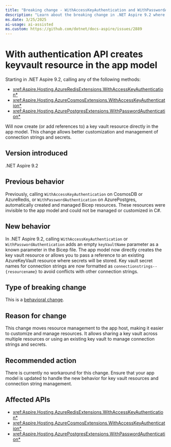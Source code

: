 ```yaml
---
title: "Breaking change - WithAccessKeyAuthentication and WithPasswordAuthentication create a keyvault resource in the app model"
description: "Learn about the breaking change in .NET Aspire 9.2 where key vault resources are now created or referenced directly in the app model."
ms.date: 3/25/2025
ai-usage: ai-assisted
ms.custom: https://github.com/dotnet/docs-aspire/issues/2889
---
```


# With authentication API creates keyvault resource in the app model

Starting in .NET Aspire 9.2, calling any of the following methods:

- <xref:Aspire.Hosting.AzureRedisExtensions.WithAccessKeyAuthentication*>
- <xref:Aspire.Hosting.AzureCosmosExtensions.WithAccessKeyAuthentication*>
- <xref:Aspire.Hosting.AzurePostgresExtensions.WithPasswordAuthentication*>

Will now create (or add references to) a key vault resource directly in the app model. This change allows better customization and management of connection strings and secrets.

## Version introduced

.NET Aspire 9.2

## Previous behavior

Previously, calling `WithAccessKeyAuthentication` on CosmosDB or AzureRedis, or `WithPasswordAuthentication` on AzurePostgres, automatically created and managed Bicep resources. These resources were invisible to the app model and could not be managed or customized in C#.

## New behavior

In .NET Aspire 9.2, calling `WithAccessKeyAuthentication` or `WithPasswordAuthentication` adds an empty `keyVaultName` parameter as a known parameter in the Bicep file. The app model now directly creates the key vault resource or allows you to pass a reference to an existing AzureKeyVault resource where secrets will be stored. Key vault secret names for connection strings are now formatted as `connectionstrings--{resourcename}` to avoid conflicts with other connection strings.

## Type of breaking change

This is a [behavioral change](../../categories.md#behavioral-change).

## Reason for change

This change moves resource management to the app host, making it easier to customize and manage resources. It allows sharing a key vault across multiple resources or using an existing key vault to manage connection strings and secrets.

## Recommended action

There is currently no workaround for this change. Ensure that your app model is updated to handle the new behavior for key vault resources and connection string management.

## Affected APIs

- <xref:Aspire.Hosting.AzureRedisExtensions.WithAccessKeyAuthentication*>
- <xref:Aspire.Hosting.AzureCosmosExtensions.WithAccessKeyAuthentication*>
- <xref:Aspire.Hosting.AzurePostgresExtensions.WithPasswordAuthentication*>
